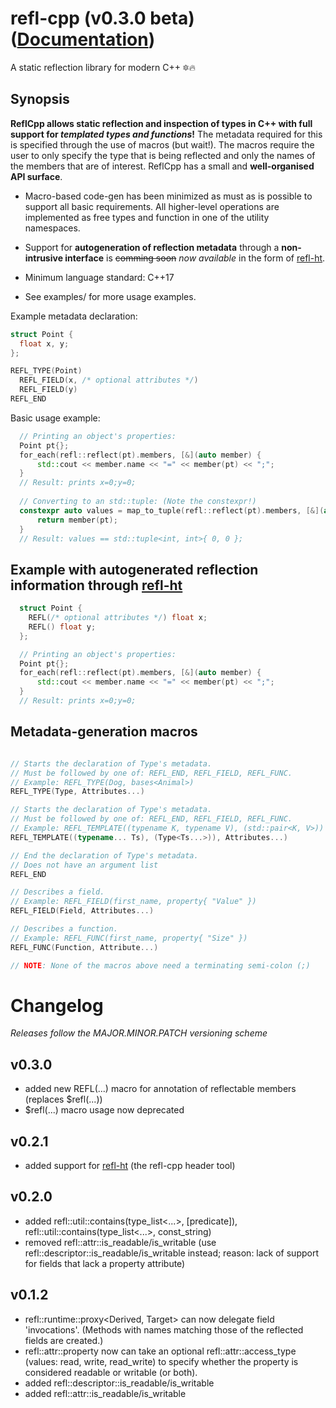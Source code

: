 # refl-cpp (v0.3.0 beta) ([Documentation](https://veselink1.github.io/refl-cpp/namespacerefl.html))
A static reflection library for modern C++ 🔯🔥

## Synopsis
**ReflCpp allows static reflection and inspection of types in C++ with full support for *templated types and functions*!** The metadata required for this is specified through the use of macros (but wait!). The macros require the user to only specify the type that is being reflected and only the names of the members that are of interest. ReflCpp has a small and **well-organised API surface**. 

- Macro-based code-gen has been minimized as must as is possible to support all basic requirements. All higher-level operations are implemented as free types and function in one of the utility namespaces.

- Support for **autogeneration of reflection metadata** through a **non-intrusive interface** is ~~comming soon~~ *now available* in the form of [refl-ht](https://github.com/veselink1/refl-ht).

- Minimum language standard: C++17

- See examples/ for more usage examples.

Example metadata declaration:
```cpp
struct Point {
  float x, y;
};

REFL_TYPE(Point)
  REFL_FIELD(x, /* optional attributes */)
  REFL_FIELD(y)
REFL_END
```
Basic usage example:
```cpp
  // Printing an object's properties: 
  Point pt{};
  for_each(refl::reflect(pt).members, [&](auto member) {
      std::cout << member.name << "=" << member(pt) << ";";
  }
  // Result: prints x=0;y=0;
  
  // Converting to an std::tuple: (Note the constexpr!)
  constexpr auto values = map_to_tuple(refl::reflect(pt).members, [&](auto member) {
      return member(pt);
  }
  // Result: values == std::tuple<int, int>{ 0, 0 };

```

## Example with autogenerated reflection information through [refl-ht](https://github.com/veselink1/refl-ht)
```cpp
  struct Point {
    REFL(/* optional attributes */) float x;
    REFL() float y;
  };

  // Printing an object's properties: 
  Point pt{};
  for_each(refl::reflect(pt).members, [&](auto member) {
      std::cout << member.name << "=" << member(pt) << ";";
  }
  // Result: prints x=0;y=0;

```

## Metadata-generation macros 
```cpp

// Starts the declaration of Type's metadata.
// Must be followed by one of: REFL_END, REFL_FIELD, REFL_FUNC.
// Example: REFL_TYPE(Dog, bases<Animal>)
REFL_TYPE(Type, Attributes...)

// Starts the declaration of Type's metadata.
// Must be followed by one of: REFL_END, REFL_FIELD, REFL_FUNC.
// Example: REFL_TEMPLATE((typename K, typename V), (std::pair<K, V>))
REFL_TEMPLATE((typename... Ts), (Type<Ts...>)), Attributes...)

// End the declaration of Type's metadata.
// Does not have an argument list
REFL_END

// Describes a field.
// Example: REFL_FIELD(first_name, property{ "Value" })
REFL_FIELD(Field, Attributes...)

// Describes a function.
// Example: REFL_FUNC(first_name, property{ "Size" })
REFL_FUNC(Function, Attribute...)

// NOTE: None of the macros above need a terminating semi-colon (;)

```

# Changelog
*Releases follow the MAJOR.MINOR.PATCH versioning scheme*

## v0.3.0
  - added new REFL(...) macro for annotation of reflectable members (replaces $refl(...))
  - $refl(...) macro usage now deprecated

## v0.2.1
  - added support for [refl-ht](https://github.com/veselink1/refl-ht) (the refl-cpp header tool)

## v0.2.0
  - added refl::util::contains(type_list<...>, [predicate]), refl::util::contains(type_list<...>, const_string<N>)
  - removed refl::attr::is_readable/is_writable (use refl::descriptor::is_readable/is_writable instead; reason: lack of support for fields that lack a property attribute)
  
## v0.1.2
  - refl::runtime::proxy<Derived, Target> can now delegate field 'invocations'. (Methods with names matching those of the reflected fields are created.)
  - refl::attr::property now can take an optional refl::attr::access_type (values: read, write, read_write) to specify whether the property is considered readable or writable (or both). 
  - added refl::descriptor::is_readable/is_writable
  - added refl::attr::is_readable/is_writable
